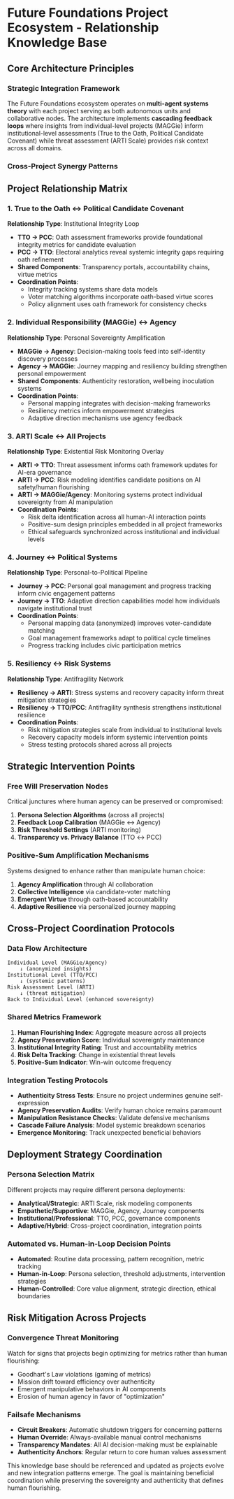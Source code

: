 # Future Foundations Project Ecosystem - Relationship Knowledge Base

## Core Architecture Principles

### Strategic Integration Framework
The Future Foundations ecosystem operates on **multi-agent systems theory** with each project serving as both autonomous units and collaborative nodes. The architecture implements **cascading feedback loops** where insights from individual-level projects (MAGGie) inform institutional-level assessments (True to the Oath, Political Candidate Covenant) while threat assessment (ARTI Scale) provides risk context across all domains.

### Cross-Project Synergy Patterns

## Project Relationship Matrix

### 1. True to the Oath ↔ Political Candidate Covenant
**Relationship Type**: Institutional Integrity Loop
- **TTO → PCC**: Oath assessment frameworks provide foundational integrity metrics for candidate evaluation
- **PCC → TTO**: Electoral analytics reveal systemic integrity gaps requiring oath refinement
- **Shared Components**: Transparency portals, accountability chains, virtue metrics
- **Coordination Points**: 
  - Integrity tracking systems share data models
  - Voter matching algorithms incorporate oath-based virtue scores
  - Policy alignment uses oath framework for consistency checks

### 2. Individual Responsibility (MAGGie) ↔ Agency
**Relationship Type**: Personal Sovereignty Amplification
- **MAGGie → Agency**: Decision-making tools feed into self-identity discovery processes
- **Agency → MAGGie**: Journey mapping and resiliency building strengthen personal empowerment
- **Shared Components**: Authenticity restoration, wellbeing inoculation systems
- **Coordination Points**:
  - Personal mapping integrates with decision-making frameworks
  - Resiliency metrics inform empowerment strategies
  - Adaptive direction mechanisms use agency feedback

### 3. ARTI Scale ↔ All Projects
**Relationship Type**: Existential Risk Monitoring Overlay
- **ARTI → TTO**: Threat assessment informs oath framework updates for AI-era governance
- **ARTI → PCC**: Risk modeling identifies candidate positions on AI safety/human flourishing
- **ARTI → MAGGie/Agency**: Monitoring systems protect individual sovereignty from AI manipulation
- **Coordination Points**:
  - Risk delta identification across all human-AI interaction points
  - Positive-sum design principles embedded in all project frameworks
  - Ethical safeguards synchronized across institutional and individual levels

### 4. Journey ↔ Political Systems
**Relationship Type**: Personal-to-Political Pipeline
- **Journey → PCC**: Personal goal management and progress tracking inform civic engagement patterns
- **Journey → TTO**: Adaptive direction capabilities model how individuals navigate institutional trust
- **Coordination Points**:
  - Personal mapping data (anonymized) improves voter-candidate matching
  - Goal management frameworks adapt to political cycle timelines
  - Progress tracking includes civic participation metrics

### 5. Resiliency ↔ Risk Systems
**Relationship Type**: Antifragility Network
- **Resiliency → ARTI**: Stress systems and recovery capacity inform threat mitigation strategies
- **Resiliency → TTO/PCC**: Antifragility synthesis strengthens institutional resilience
- **Coordination Points**:
  - Risk mitigation strategies scale from individual to institutional levels
  - Recovery capacity models inform systemic intervention points
  - Stress testing protocols shared across all projects

## Strategic Intervention Points

### Free Will Preservation Nodes
Critical junctures where human agency can be preserved or compromised:
1. **Persona Selection Algorithms** (across all projects)
2. **Feedback Loop Calibration** (MAGGie ↔ Agency)
3. **Risk Threshold Settings** (ARTI monitoring)
4. **Transparency vs. Privacy Balance** (TTO ↔ PCC)

### Positive-Sum Amplification Mechanisms
Systems designed to enhance rather than manipulate human choice:
1. **Agency Amplification** through AI collaboration
2. **Collective Intelligence** via candidate-voter matching
3. **Emergent Virtue** through oath-based accountability
4. **Adaptive Resilience** via personalized journey mapping

## Cross-Project Coordination Protocols

### Data Flow Architecture
```
Individual Level (MAGGie/Agency) 
    ↓ (anonymized insights)
Institutional Level (TTO/PCC)
    ↓ (systemic patterns)
Risk Assessment Level (ARTI)
    ↓ (threat mitigation)
Back to Individual Level (enhanced sovereignty)
```

### Shared Metrics Framework
1. **Human Flourishing Index**: Aggregate measure across all projects
2. **Agency Preservation Score**: Individual sovereignty maintenance
3. **Institutional Integrity Rating**: Trust and accountability metrics
4. **Risk Delta Tracking**: Change in existential threat levels
5. **Positive-Sum Indicator**: Win-win outcome frequency

### Integration Testing Protocols
- **Authenticity Stress Tests**: Ensure no project undermines genuine self-expression
- **Agency Preservation Audits**: Verify human choice remains paramount
- **Manipulation Resistance Checks**: Validate defensive mechanisms
- **Cascade Failure Analysis**: Model systemic breakdown scenarios
- **Emergence Monitoring**: Track unexpected beneficial behaviors

## Deployment Strategy Coordination

### Persona Selection Matrix
Different projects may require different persona deployments:
- **Analytical/Strategic**: ARTI Scale, risk modeling components
- **Empathetic/Supportive**: MAGGie, Agency, Journey components  
- **Institutional/Professional**: TTO, PCC, governance components
- **Adaptive/Hybrid**: Cross-project coordination, integration points

### Automated vs. Human-in-Loop Decision Points
- **Automated**: Routine data processing, pattern recognition, metric tracking
- **Human-in-Loop**: Persona selection, threshold adjustments, intervention strategies
- **Human-Controlled**: Core value alignment, strategic direction, ethical boundaries

## Risk Mitigation Across Projects

### Convergence Threat Monitoring
Watch for signs that projects begin optimizing for metrics rather than human flourishing:
- Goodhart's Law violations (gaming of metrics)
- Mission drift toward efficiency over authenticity
- Emergent manipulative behaviors in AI components
- Erosion of human agency in favor of "optimization"

### Failsafe Mechanisms
- **Circuit Breakers**: Automatic shutdown triggers for concerning patterns
- **Human Override**: Always-available manual control mechanisms  
- **Transparency Mandates**: All AI decision-making must be explainable
- **Authenticity Anchors**: Regular return to core human values assessment

This knowledge base should be referenced and updated as projects evolve and new integration patterns emerge. The goal is maintaining beneficial coordination while preserving the sovereignty and authenticity that defines human flourishing.